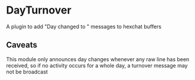 # DayTurnover
A plugin to add "Day changed to " messages to hexchat buffers
## Caveats
This module only announces day changes whenever any raw line has been received, 
so if no activity occurs for a whole day, a turnover message may not be broadcast
